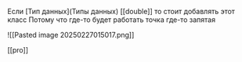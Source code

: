 Если [Тип данных](Типы данных) [[double]] то стоит добавлять этот класс
Потому что где-то будет работать точка где-то запятая

![[Pasted image 20250227015017.png]]

[[pro]]